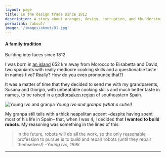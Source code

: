 ```yaml
---
layout: page
title: In the design trade since 1812
description: A story about oranges, design, corruption, and thunderstorms
permalink: /about/
image: '/images/about/01.jpg'
---
```


#### A family tradition

Building interfaces since 1812

I was born in [an island](https://unsplash.com/photos/BghGseQbAkA) 652 km away from Morocco to Elisabetta and David, two spaniards with really mediocre cooking skills and a questionable taste in names (Ivo? Really? How do you even pronounce that?)

It was a matter of time that they decided to send me with my grandparents, Susana and Giorgio,  with unbeatable cooking skills and much better taste in names, to be raised in [a godforsaken region](https://es.wikipedia.org/wiki/Murcia) of southeastern Spain.

![Young Ivo and granpa]({{site.baseurl}}/images/about/granpa-and-ivo.jpg)
*Young Ivo and granpa (what a cutie!)*

My granpa still tells with a thick neapolitan accent –despite having spent most of his life in Spain– that, when I was 4, I decided that <strong>I wanted to build robots</strong>. My reasoning was something in the lines of this:

> In the future, robots will do all the work, so the only reasonable profession to pursue is to build and repair robots (until they repair themselves!)
–<i>Young Ivo, 1998</i> 

***